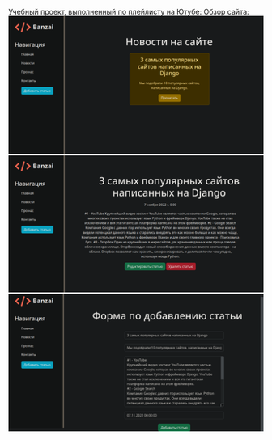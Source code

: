 Учебный проект, выполненный по <a href="https://youtube.com/playlist?list=PLDyJYA6aTY1nZ9fSGcsK4wqeu-xaJksQQ">плейлисту на Ютубе</a>: 
Обзор сайта:  ![Image alt](https://github.com/Banzaika/my_blog/blob/main/itproger/site%20overview/news_list.png?raw=true) ![Image alt](https://github.com/Banzaika/my_blog/blob/main/itproger/site%20overview/news-detail.png?raw=true) ![Image alt](https://github.com/Banzaika/my_blog/blob/main/itproger/site%20overview/news-create-update.png?raw=true)
